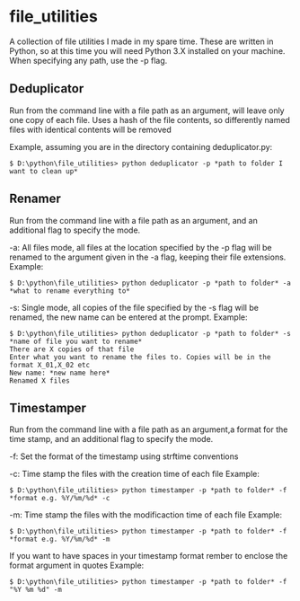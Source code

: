 # file_utilities

A collection of file utilities I made in my spare time.
These are written in Python, so at this time you will need Python 3.X installed on your machine.
When specifying any path, use the -p flag.

## Deduplicator

Run from the command line with a file path as an argument, will leave only one copy of each file.
Uses a hash of the file contents, so differently named files with identical contents will be removed

Example, assuming you are in the directory containing deduplicator.py:

```
$ D:\python\file_utilities> python deduplicator -p *path to folder I want to clean up*
```

## Renamer

Run from the command line with a file path as an argument, and an additional flag to specify the mode.

-a: All files mode, all files at the location specified by the -p flag will be renamed to the argument given in the -a flag, keeping their file extensions.
Example:

```
$ D:\python\file_utilities> python deduplicator -p *path to folder* -a *what to rename everything to*
```

-s: Single mode, all copies of the file specified by the -s flag will be renamed, the new name can be entered at the prompt.
Example:

```
$ D:\python\file_utilities> python deduplicator -p *path to folder* -s *name of file you want to rename*
There are X copies of that file
Enter what you want to rename the files to. Copies will be in the format X_01,X_02 etc
New name: *new name here*
Renamed X files
```

## Timestamper

Run from the command line with a file path as an argument,a format for the time stamp, and an additional flag to specify the mode.

-f: Set the format of the timestamp using strftime conventions

-c: Time stamp the files with the creation time of each file
Example:

```
$ D:\python\file_utilities> python timestamper -p *path to folder* -f *format e.g. %Y/%m/%d* -c
```

-m: Time stamp the files with the modificaction time of each file
Example:

```
$ D:\python\file_utilities> python timestamper -p *path to folder* -f *format e.g. %Y/%m/%d* -m
```

If you want to have spaces in your timestamp format rember to enclose the format argument in quotes
Example:

```
$ D:\python\file_utilities> python timestamper -p *path to folder* -f "%Y %m %d" -m
```
